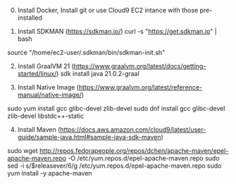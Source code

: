 0) Install Docker, Install git or use Cloud9 EC2 intance with those pre-installed

1) Install SDKMAN   (https://sdkman.io/)
curl -s "https://get.sdkman.io" | bash

source "/home/ec2-user/.sdkman/bin/sdkman-init.sh"

2) Install GraalVM 21  (https://www.graalvm.org/latest/docs/getting-started/linux/)
sdk install java 21.0.2-graal

3) Install Native Image  (https://www.graalvm.org/latest/reference-manual/native-image/)

sudo yum install gcc glibc-devel zlib-devel
sudo dnf install gcc glibc-devel zlib-devel libstdc++-static

4) Install Maven  (https://docs.aws.amazon.com/cloud9/latest/user-guide/sample-java.html#sample-java-sdk-maven)

sudo wget http://repos.fedorapeople.org/repos/dchen/apache-maven/epel-apache-maven.repo -O /etc/yum.repos.d/epel-apache-maven.repo
sudo sed -i s/\$releasever/6/g /etc/yum.repos.d/epel-apache-maven.repo
sudo yum install -y apache-maven